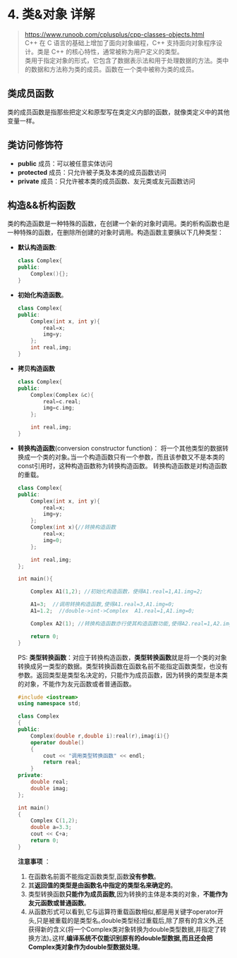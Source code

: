 # 4. 类&对象 详解
> https://www.runoob.com/cplusplus/cpp-classes-objects.html  
C++ 在 C 语言的基础上增加了面向对象编程，C++ 支持面向对象程序设计。类是 C++ 的核心特性，通常被称为用户定义的类型。  
类用于指定对象的形式，它包含了数据表示法和用于处理数据的方法。类中的数据和方法称为类的成员。函数在一个类中被称为类的成员。

## 类成员函数
类的成员函数是指那些把定义和原型写在类定义内部的函数，就像类定义中的其他变量一样。


## 类访问修饰符
- **public** 成员：可以被任意实体访问
- **protected** 成员：只允许被子类及本类的成员函数访问
- **private** 成员：只允许被本类的成员函数、友元类或友元函数访问

## 构造&&析构函数
类的构造函数是一种特殊的函数，在创建一个新的对象时调用。类的析构函数也是一种特殊的函数，在删除所创建的对象时调用。构造函数主要胰以下几种类型：

- **默认构造函数**:
    ```c++
    class Complex{
    public:
        Complex(){};
    }
    ```
- **初始化构造函数**。
    ```c++
    class Complex{
    public:
        Complex(int x, int y){
            real=x;
            img=y;
        };
        int real,img;
    }
    ```
- **拷贝构造函数**
    ```c++
    class Complex{
    public:
        Complex(Complex &c){
            real=c.real;
            img=c.img;
        };

        int real,img;
    }
    ```

- **转换构造函数**(conversion constructor function)： 将一个其他类型的数据转换成一个类的对象｡当一个构造函数只有一个参数，而且该参数又不是本类的const引用时，这种构造函数称为转换构造函数。
转换构造函数是对构造函数的重载。
    ```c++
    class Complex{
    public:   
        Complex(int x, int y){
            real=x;
            img=y;
        };
        Complex(int x){//转换构造函数
            real=x;
            img=0;
        };        

        int real,img;
    };

    int main(){

        Complex A1(1,2); //初始化构造函数，使得A1.real=1,A1.img=2;

        A1=3;  //调用转换构造函数,使得A1.real=3,A1.img=0;
        A1=1.2;  //double->int->Complex  A1.real=1,A1.img=0;

        Complex A2(1); //转换构造函数亦行使其构造函数功能,使得A2.real=1,A2.img=0;

        return 0;
    }
    ```

    PS: **类型转换函数**：对应于转换构造函数，**类型转换函数**就是将一个类的对象转换成另一类型的数据。类型转换函数在函数名前不能指定函数类型，也没有参数。返回类型是类型名决定的，只能作为成员函数，因为转换的类型是本类的对象，不能作为友元函数或者普通函数。
    ```c++
    #include <iostream>
    using namespace std;
    
    class Complex
    {
    public:
        Complex(double r,double i):real(r),imag(i){}
        operator double()
        {
            cout << "调用类型转换函数" << endl;
            return real;
        }
    private:
        double real;
        double imag;
    };
    
    int main()
    {
        Complex C(1,2);
        double a=3.3;
        cout << C+a;
        return 0;
    }
    ```
    **注意事项** ：  
    1. 在函数名前面不能指定函数类型,函数**没有参数**｡
    2. 其**返回值的类型是由函数名中指定的类型名来确定的**｡
    3. 类型转换函数**只能作为成员函数**,因为转换的主体是本类的对象，**不能作为友元函数或普通函数**｡
    4. 从函数形式可以看到,它与运算符重载函数相似,都是用关键字operator开头,只是被重载的是类型名｡double类型经过重载后,除了原有的含义外,还获得新的含义(将一个Complex类对象转换为double类型数据,并指定了转换方法)｡这样,**编译系统不仅能识别原有的double型数据,而且还会把Complex类对象作为double型数据处理**｡